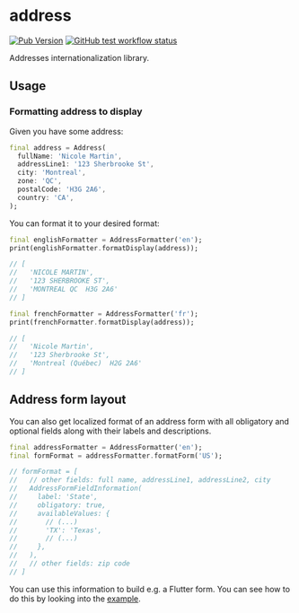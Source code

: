 # address

[![Pub Version][pub-badge]][pub-link]
[![GitHub test workflow status][build-badge]][build-link]

Addresses internationalization library.

## Usage

### Formatting address to display

Given you have some address:

```dart
final address = Address(
  fullName: 'Nicole Martin',
  addressLine1: '123 Sherbrooke St',
  city: 'Montreal',
  zone: 'QC',
  postalCode: 'H3G 2A6',
  country: 'CA',
);
```

You can format it to your desired format:

```dart
final englishFormatter = AddressFormatter('en');
print(englishFormatter.formatDisplay(address));

// [
//   'NICOLE MARTIN',
//   '123 SHERBROOKE ST',
//   'MONTREAL QC  H3G 2A6'
// ]

final frenchFormatter = AddressFormatter('fr');
print(frenchFormatter.formatDisplay(address));

// [
//   'Nicole Martin',
//   '123 Sherbrooke St',
//   'Montreal (Québec)  H2G 2A6'
// ]
```

## Address form layout

You can also get localized format of an address form with all obligatory and optional fields along with their labels and descriptions.

```dart
final addressFormatter = AddressFormatter('en');
final formFormat = addressFormatter.formatForm('US');

// formFormat = [
//   // other fields: full name, addressLine1, addressLine2, city
//   AddressFormFieldInformation(
//     label: 'State',
//     obligatory: true,
//     availableValues: {
//       // (...)
//       'TX': 'Texas',
//       // (...)
//     },
//   ),
//   // other fields: zip code
// ]
```

You can use this information to build e.g. a Flutter form. You can see how to do this by looking into the [example][example].

[pub-link]: https://pub.dev/packages/address
[pub-badge]: https://img.shields.io/pub/v/address
[build-link]: https://github.com/leancodepl/address/actions/workflows/test.yml
[build-badge]: https://img.shields.io/github/workflow/status/leancodepl/address/Test
[example]: example
